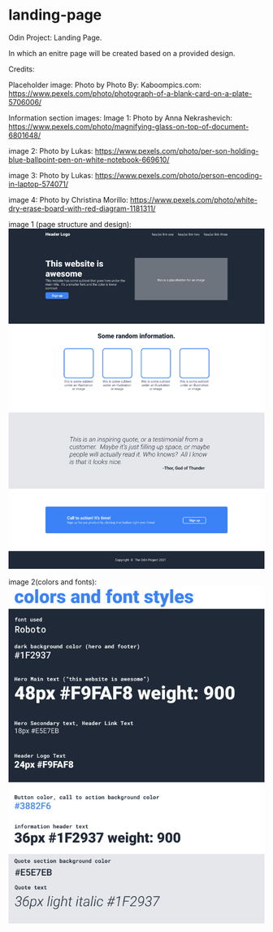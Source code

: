 # landing-page

Odin Project: Landing Page.


In which an enitre page will be created based on a provided design.


Credits:

Placeholder image:
Photo by Photo By: Kaboompics.com: https://www.pexels.com/photo/photograph-of-a-blank-card-on-a-plate-5706006/

Information section images:
Image 1:
 Photo by Anna Nekrashevich: https://www.pexels.com/photo/magnifying-glass-on-top-of-document-6801648/

 image 2:
 Photo by Lukas: https://www.pexels.com/photo/per-son-holding-blue-ballpoint-pen-on-white-notebook-669610/

 image 3:
 Photo by Lukas: https://www.pexels.com/photo/person-encoding-in-laptop-574071/

 image 4:
 Photo by Christina Morillo: https://www.pexels.com/photo/white-dry-erase-board-with-red-diagram-1181311/

image 1 (page structure and design):
![project image #1](images/01.png)

image 2(colors and fonts):
![project image #2](images/02.png)